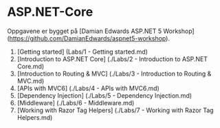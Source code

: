 # ASP.NET-Core

Oppgavene er bygget på [Damian Edwards ASP.NET 5 Workshop] (https://github.com/DamianEdwards/aspnet5-workshop).

1. [Getting started] (Labs/1 - Getting started.md)
2. [Introduction to ASP.NET Core] (./Labs/2 - Introduction to ASP.NET Core.md)
3. [Introduction to Routing & MVC] (./Labs/3 - Introduction to Routing & MVC.md)
4. [APIs with MVC6] (./Labs/4 - APIs with MVC6.md)
5. [Dependency Injection] (./Labs/5 - Dependency Injection.md)
6. [Middleware] (./Labs/6 - Middleware.md)
7. [Working with Razor Tag Helpers] (./Labs/7 - Working with Razor Tag Helpers.md)
